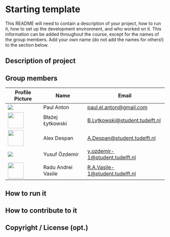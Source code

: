 # Starting template

This README will need to contain a description of your project, how to run it, how to set up the development environment, and who worked on it.
This information can be added throughout the course, except for the names of the group members.
Add your own name (do not add the names for others!) to the section below.

## Description of project

## Group members

| Profile Picture                                                                                                                | Name             | Email |
|--------------------------------------------------------------------------------------------------------------------------------|------------------|---|
| ![](https://eu.ui-avatars.com/api/?name=OOPP&length=4&size=50&color=DDD&background=777&font-size=0.325)                        | Paul Anton       | paul.el.anton@gmail.com |
| <img src="https://c-cl.cdn.smule.com/smule-gg-s-sf-bck1/arr/90/5b/556139f8-efc1-4772-94f0-9af537f2093c_1024.jpg" width="50px"> | Błażej Łytkowski | B.Lytkowski@student.tudelft.nl |
| <img src="https://secure.gravatar.com/avatar/7545a20464943af6a394bac6c63ec03d?s=800&d=identicon" width="50px">                 | Alex Despan      | A.Despan@student.tudelft.nl | 
| <img src="https://gitlab.ewi.tudelft.nl/uploads/-/system/user/avatar/5864/avatar.png?width=60">                                | Yusuf Özdemir | y.ozdemir-1@student.tudelft.nl |
| <img src="https://secure.gravatar.com/avatar/7004ebd2799efa69338653558d7a9808?s=800&d=identicon" width="50px">                 | Radu Andrei Vasile | R.A.Vasile-1@student.tudelft.nl |

<!-- Instructions (remove once assignment has been completed -->
<!-- - Add (only!) your own name to the table above (use Markdown formatting) -->
<!-- - Mention your *student* email address -->
<!-- - Preferably add a recognizable photo, otherwise add your GitLab photo -->
<!-- - (please make sure the photos have the same size) --> 

## How to run it

## How to contribute to it

## Copyright / License (opt.)

